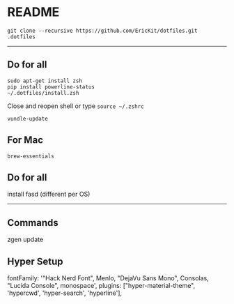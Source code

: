 # README

`git clone --recursive https://github.com/EricKit/dotfiles.git .dotfiles`

***

## Do for all

`sudo apt-get install zsh`  
`pip install powerline-status`  
`~/.dotfiles/install.zsh`  

Close and reopen shell or type `source ~/.zshrc`

`vundle-update`

## For Mac

`brew-essentials`

## Do for all

install fasd (different per OS)

***

## Commands

zgen update

## Hyper Setup

fontFamily: '"Hack Nerd Font", Menlo, "DejaVu Sans Mono", Consolas, "Lucida Console", monospace',
plugins: ["hyper-material-theme", 'hypercwd', 'hyper-search', 'hyperline'],
